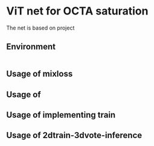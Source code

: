 # ViT net for OCTA saturation  
The net is based on project []()  
## Environment 
```

```
## Usage of mixloss

## Usage of 

## Usage of implementing train 

## Usage of 2dtrain-3dvote-inference


